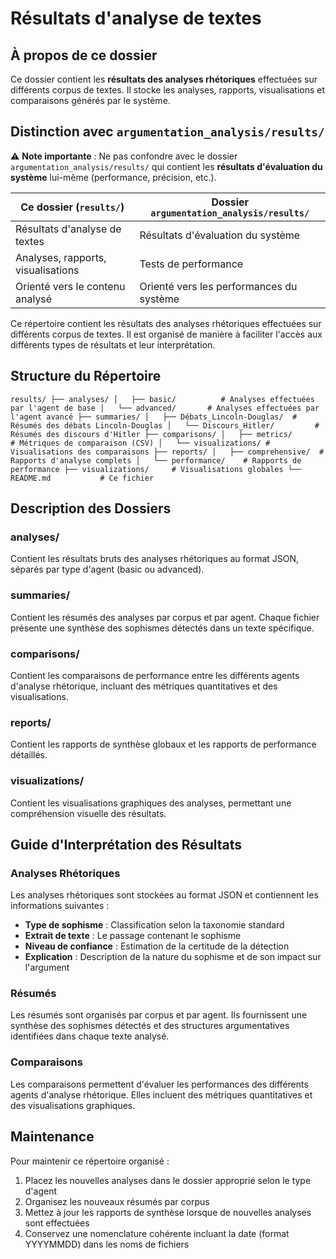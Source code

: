 # Résultats d'analyse de textes

## À propos de ce dossier
Ce dossier contient les **résultats des analyses rhétoriques** effectuées sur différents corpus de textes. Il stocke les analyses, rapports, visualisations et comparaisons générés par le système.

## Distinction avec `argumentation_analysis/results/`
⚠️ **Note importante** : Ne pas confondre avec le dossier `argumentation_analysis/results/` qui contient les **résultats d'évaluation du système** lui-même (performance, précision, etc.).

| Ce dossier (`results/`) | Dossier `argumentation_analysis/results/` |
|-------------------------|-------------------------------------------|
| Résultats d'analyse de textes | Résultats d'évaluation du système |
| Analyses, rapports, visualisations | Tests de performance |
| Orienté vers le contenu analysé | Orienté vers les performances du système |

Ce répertoire contient les résultats des analyses rhétoriques effectuées sur différents corpus de textes. Il est organisé de manière à faciliter l'accès aux différents types de résultats et leur interprétation.

## Structure du Répertoire

`
results/
├── analyses/
│   ├── basic/          # Analyses effectuées par l'agent de base
│   └── advanced/       # Analyses effectuées par l'agent avancé
├── summaries/
│   ├── Débats_Lincoln-Douglas/  # Résumés des débats Lincoln-Douglas
│   └── Discours_Hitler/         # Résumés des discours d'Hitler
├── comparisons/
│   ├── metrics/        # Métriques de comparaison (CSV)
│   └── visualizations/ # Visualisations des comparaisons
├── reports/
│   ├── comprehensive/  # Rapports d'analyse complets
│   └── performance/    # Rapports de performance
├── visualizations/     # Visualisations globales
└── README.md           # Ce fichier
`

## Description des Dossiers

### analyses/
Contient les résultats bruts des analyses rhétoriques au format JSON, séparés par type d'agent (basic ou advanced).

### summaries/
Contient les résumés des analyses par corpus et par agent. Chaque fichier présente une synthèse des sophismes détectés dans un texte spécifique.

### comparisons/
Contient les comparaisons de performance entre les différents agents d'analyse rhétorique, incluant des métriques quantitatives et des visualisations.

### reports/
Contient les rapports de synthèse globaux et les rapports de performance détaillés.

### visualizations/
Contient les visualisations graphiques des analyses, permettant une compréhension visuelle des résultats.

## Guide d'Interprétation des Résultats

### Analyses Rhétoriques
Les analyses rhétoriques sont stockées au format JSON et contiennent les informations suivantes :
- **Type de sophisme** : Classification selon la taxonomie standard
- **Extrait de texte** : Le passage contenant le sophisme
- **Niveau de confiance** : Estimation de la certitude de la détection
- **Explication** : Description de la nature du sophisme et de son impact sur l'argument

### Résumés
Les résumés sont organisés par corpus et par agent. Ils fournissent une synthèse des sophismes détectés et des structures argumentatives identifiées dans chaque texte analysé.

### Comparaisons
Les comparaisons permettent d'évaluer les performances des différents agents d'analyse rhétorique. Elles incluent des métriques quantitatives et des visualisations graphiques.

## Maintenance

Pour maintenir ce répertoire organisé :
1. Placez les nouvelles analyses dans le dossier approprié selon le type d'agent
2. Organisez les nouveaux résumés par corpus
3. Mettez à jour les rapports de synthèse lorsque de nouvelles analyses sont effectuées
4. Conservez une nomenclature cohérente incluant la date (format YYYYMMDD) dans les noms de fichiers
